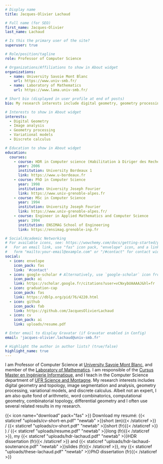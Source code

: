 ```yaml
---
# Display name
title: Jacques-Olivier Lachaud

# Full name (for SEO)
first_name: Jacques-Olivier
last_name: Lachaud

# Is this the primary user of the site?
superuser: true

# Role/position/tagline
role: Professor of Computer Science

# Organizations/Affiliations to show in About widget
organizations:
  - name: University Savoie Mont Blanc
    url: https://www.univ-smb.fr/
  - name: Laboratory of Mathematics
    url: https://www.lama.univ-smb.fr/

# Short bio (displayed in user profile at end of posts)
bio: My research interests include digital geometry, geometry processing, image analysis, variational models and discrete calculus.

# Interests to show in About widget
interests:
  - Digital Geometry
  - Image analysis
  - Geometry processing
  - Variational models
  - Discrete calculus

# Education to show in About widget
education:
  courses:
    - course: HDR in Computer science (Habilitation à Diriger des Recherches)
      year: 2006
      institution: University Bordeaux 1
      link: https://www.u-bordeaux.fr
    - course: PhD in Computer Science
      year: 1998
      institution: University Joseph Fourier
      link: https://www.univ-grenoble-alpes.fr
    - course: MSc in Computer Science
      year: 1994
      institution: University Joseph Fourier
      link: https://www.univ-grenoble-alpes.fr/
    - course: Engineer in Applied Mathematics and Computer Science
      year: 1994
      institution: ENSIMAG School of Engineering
      link: https://ensimag.grenoble-inp.fr

# Social/Academic Networking
# For available icons, see: https://wowchemy.com/docs/getting-started/page-builder/#icons
#   For an email link, use "fas" icon pack, "envelope" icon, and a link in the
#   form "mailto:your-email@example.com" or "/#contact" for contact widget.
social:
  - icon: envelope
    icon_pack: fas
    link: '#contact'
  - icon: google-scholar # Alternatively, use `google-scholar` icon from `ai` icon pack
    icon_pack: ai
    link: https://scholar.google.fr/citations?user=vCNxybUAAAAJ&hl=fr
  - icon: graduation-cap
    icon_pack: fas
    link: https://dblp.org/pid/76/4220.html
  - icon: github
    icon_pack: fab
    link: https://github.com/JacquesOlivierLachaud
  - icon: cv
    icon_pack: ai
    link: uploads/resume.pdf

# Enter email to display Gravatar (if Gravatar enabled in Config)
email: 'jacques-olivier.lachaud@univ-smb.fr'

# Highlight the author in author lists? (true/false)
highlight_name: true
---
```


I am Professor of Computer Science at [University Savoie Mont
Blanc](https://www.univ-smb.fr), and member of the [Laboratory of
Mathematics](https://www.lama.univ-smb.fr). I am responsible of the
[Cursus Master en Ingénierie
Informatique](https://www.lama.univ-savoie.fr/CMI_Info/), and I teach
in the Computer Science department of [UFR Science and
Montagne](https://www.univ-smb.fr/scem/). My research interests
includes digital geometry and topology, image segmentation and
analysis, geometry processing, variational models, and discrete
calculus. Albeit not an expert, I am also quite fond of arithmetic,
word combinatorics, computational geometry, combinatorial topology,
differential geometry and I often use several related results in my
research.


{{< icon name="download" pack="fas" >}} Download my resumé: {{< staticref "uploads/cv-short-en.pdf" "newtab" >}}short (en){{< /staticref >}} / {{< staticref "uploads/cv-short.pdf" "newtab" >}}short (fr){{< /staticref >}} ) / {{< staticref "uploads/resume.pdf" "newtab" >}}long (fr){{< /staticref >}},  my {{< staticref "uploads/hdr-lachaud.pdf" "newtab" >}}HDR dissertation (fr){{< /staticref >}} and {{< staticref "uploads/hdr-lachaud-soutenance.pdf" "newtab" >}}slides (fr){{< /staticref >}}, my {{< staticref "uploads/these-lachaud.pdf" "newtab" >}}PhD dissertation (fr){{< /staticref >}}
